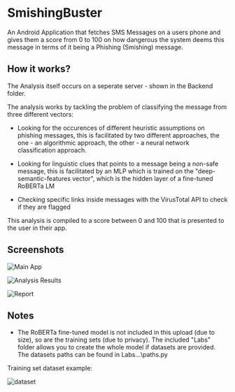 
# SmishingBuster

An Android Application that fetches SMS Messages on a users phone and gives them a score from 0 to 100 on how dangerous the system deems this message in terms of it being a Phishing (Smishing) message.





## How it works?
The Analysis itself occurs on a seperate server - shown in the Backend folder.

The analysis works by tackling the problem of classifying the message from three different vectors:

- Looking for the occurences of different heuristic assumptions on phishing messages, this is facilitated by two different approaches, the one - an algorithmic approach, the other - a neural network classification approach.

- Looking for linguistic clues that points to a message being a non-safe message, this is facilitated by an MLP which is trained on the "deep-semantic-features vector", which is the hidden layer of a fine-tuned RoBERTa LM

- Checking specific links inside messages with the VirusTotal API to check if they are flagged

This analysis is compiled to a score between 0 and 100 that is presented to the user in their app.




## Screenshots

![Main App](./assets/main_scr.png)

![Analysis Results](./assets/messges_scr.png)

![Report](./assets/report.png)
## Notes
- The RoBERTa fine-tuned model is not included in this upload (due to size), so are the training sets (due to privacy). The included "Labs" folder allows you to create the whole model if datasets are provided. The datasets paths can be found in Labs\...\paths.py

Training set dataset example:

![dataset](./assets/db_ex.png)